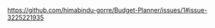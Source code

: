 [https://github.com/himabindu-gorre/Budget-Planner/issues/1#issue-3225221935
](https://private-user-images.githubusercontent.com/139939774/465591679-ed7c2883-29f8-4a52-ad0c-7d71a07524e4.png?jwt=eyJhbGciOiJIUzI1NiIsInR5cCI6IkpXVCJ9.eyJpc3MiOiJnaXRodWIuY29tIiwiYXVkIjoicmF3LmdpdGh1YnVzZXJjb250ZW50LmNvbSIsImtleSI6ImtleTUiLCJleHAiOjE3NTIzMTkzNjcsIm5iZiI6MTc1MjMxOTA2NywicGF0aCI6Ii8xMzk5Mzk3NzQvNDY1NTkxNjc5LWVkN2MyODgzLTI5ZjgtNGE1Mi1hZDBjLTdkNzFhMDc1MjRlNC5wbmc_WC1BbXotQWxnb3JpdGhtPUFXUzQtSE1BQy1TSEEyNTYmWC1BbXotQ3JlZGVudGlhbD1BS0lBVkNPRFlMU0E1M1BRSzRaQSUyRjIwMjUwNzEyJTJGdXMtZWFzdC0xJTJGczMlMkZhd3M0X3JlcXVlc3QmWC1BbXotRGF0ZT0yMDI1MDcxMlQxMTE3NDdaJlgtQW16LUV4cGlyZXM9MzAwJlgtQW16LVNpZ25hdHVyZT1hM2M0ZjY3Y2JmN2UxZjc0NjQ5MTkwOWFmMjM1ZWMyMDE5ZmVjZDExMzQ1MTA1OWNlNjY2OGQ4NGI5ZGU1YjI2JlgtQW16LVNpZ25lZEhlYWRlcnM9aG9zdCJ9.WMAo6xZfn1EEK8r7icSWwQ9A-UgxSZqnmiejb6oe3ws)

